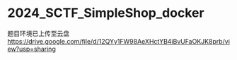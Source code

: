 # 2024_SCTF_SimpleShop_docker
题目环境已上传至云盘 https://drive.google.com/file/d/12QYy1FW98AeXHctYB4iBvUFaOKJK8prb/view?usp=sharing
